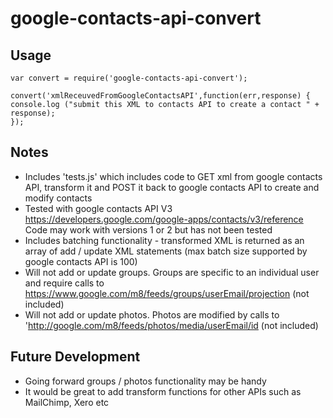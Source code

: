 # google-contacts-api-convert

## Usage

    var convert = require('google-contacts-api-convert');

    convert('xmlReceuvedFromGoogleContactsAPI',function(err,response) {
    console.log ("submit this XML to contacts API to create a contact " + response);
    });

## Notes

 - Includes 'tests.js' which includes code to GET xml from google contacts API, transform it and POST it back to google contacts API to create and modify contacts
 - Tested with google contacts API V3 https://developers.google.com/google-apps/contacts/v3/reference Code may work with versions 1 or 2 but has not been tested
 - Includes batching functionality - transformed XML is returned as an array of add / update XML statements (max batch size supported by google contacts API is 100)
 - Will not add or update groups.  Groups are specific to an individual user and require calls to https://www.google.com/m8/feeds/groups/userEmail/projection (not included)
 - Will not add or update photos.  Photos are modified by calls to 'http://google.com/m8/feeds/photos/media/userEmail/id (not included)
 
## Future Development

 - Going forward groups / photos functionality may be handy
 - It would be great to add transform functions for other APIs such as MailChimp, Xero etc
 
